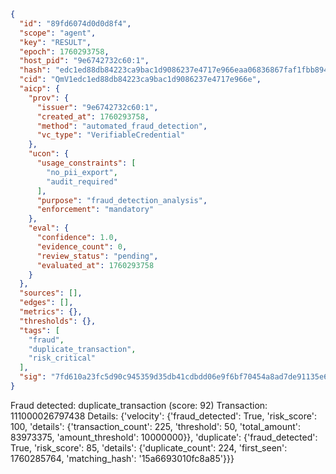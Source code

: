 ```json
{
  "id": "89fd6074d0d0d8f4",
  "scope": "agent",
  "key": "RESULT",
  "epoch": 1760293758,
  "host_pid": "9e6742732c60:1",
  "hash": "edc1ed88db84223ca9bac1d9086237e4717e966eaa06836867faf1fbb8940cfe",
  "cid": "QmV1edc1ed88db84223ca9bac1d9086237e4717e966e",
  "aicp": {
    "prov": {
      "issuer": "9e6742732c60:1",
      "created_at": 1760293758,
      "method": "automated_fraud_detection",
      "vc_type": "VerifiableCredential"
    },
    "ucon": {
      "usage_constraints": [
        "no_pii_export",
        "audit_required"
      ],
      "purpose": "fraud_detection_analysis",
      "enforcement": "mandatory"
    },
    "eval": {
      "confidence": 1.0,
      "evidence_count": 0,
      "review_status": "pending",
      "evaluated_at": 1760293758
    }
  },
  "sources": [],
  "edges": [],
  "metrics": {},
  "thresholds": {},
  "tags": [
    "fraud",
    "duplicate_transaction",
    "risk_critical"
  ],
  "sig": "7fd610a23fc5d90c945359d35db41cdbdd06e9f6bf70454a8ad7de91135e62f9"
}
```

Fraud detected: duplicate_transaction (score: 92)
Transaction: 111000026797438
Details: {'velocity': {'fraud_detected': True, 'risk_score': 100, 'details': {'transaction_count': 225, 'threshold': 50, 'total_amount': 83973375, 'amount_threshold': 10000000}}, 'duplicate': {'fraud_detected': True, 'risk_score': 85, 'details': {'duplicate_count': 224, 'first_seen': 1760285764, 'matching_hash': '15a6693010fc8a85'}}}